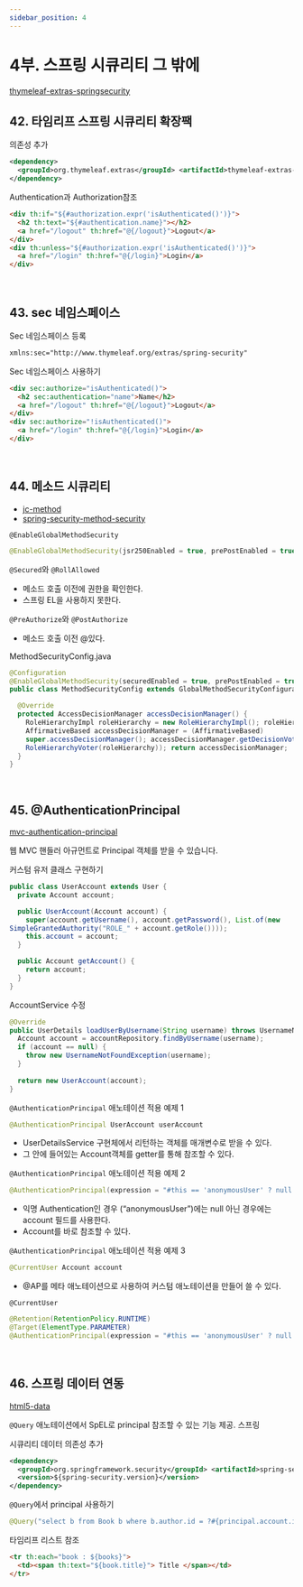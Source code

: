 ```yaml
---
sidebar_position: 4
---
```


# 4부. 스프링 시큐리티 그 밖에

[thymeleaf-extras-springsecurity](https://github.com/thymeleaf/thymeleaf-extras-springsecurity/blob/3.0-master/README.markdown)

## 42. 타임리프 스프링 시큐리티 확장팩 

의존성 추가

```xml
<dependency>
  <groupId>org.thymeleaf.extras</groupId> <artifactId>thymeleaf-extras-springsecurity5</artifactId>
</dependency>
```

Authentication과 Authorization참조
 
```html
<div th:if="${#authorization.expr('isAuthenticated()')}"> 
  <h2 th:text="${#authentication.name}"></h2>
  <a href="/logout" th:href="@{/logout}">Logout</a>
</div>
<div th:unless="${#authorization.expr('isAuthenticated()')}">
  <a href="/login" th:href="@{/login}">Login</a> 
</div>
```

<br/>

## 43. sec 네임스페이스 

Sec 네임스페이스 등록

```xml
xmlns:sec="http://www.thymeleaf.org/extras/spring-security"
```
 
Sec 네임스페이스 사용하기
```html
<div sec:authorize="isAuthenticated()">
  <h2 sec:authentication="name">Name</h2>
  <a href="/logout" th:href="@{/logout}">Logout</a>
</div>
<div sec:authorize="!isAuthenticated()">
  <a href="/login" th:href="@{/login}">Login</a> 
</div>
```

<br/>

## 44. 메소드 시큐리티 

- [jc-method](https://docs.spring.io/spring-security/site/docs/5.1.5.RELEASE/reference/htmlsingle/#jc-method)
- [spring-security-method-security](https://www.baeldung.com/spring-security-method-security)

`@EnableGlobalMethodSecurity`

```java
@EnableGlobalMethodSecurity(jsr250Enabled = true, prePostEnabled = true, securedEnabled = true)
```

`@Secured`와 `@RollAllowed`
- 메소드 호출 이전에 권한을 확인한다.
- 스프링 EL을 사용하지 못한다.

`@PreAuthorize`와 `@PostAuthorize`
- 메소드 호출 이전 @있다.

MethodSecurityConfig.java
     
```java 
@Configuration
@EnableGlobalMethodSecurity(securedEnabled = true, prePostEnabled = true, jsr250Enabled = true)
public class MethodSecurityConfig extends GlobalMethodSecurityConfiguration {

  @Override
  protected AccessDecisionManager accessDecisionManager() {
    RoleHierarchyImpl roleHierarchy = new RoleHierarchyImpl(); roleHierarchy.setHierarchy("ROLE_ADMIN > ROLE_USER"); 
    AffirmativeBased accessDecisionManager = (AffirmativeBased)
    super.accessDecisionManager(); accessDecisionManager.getDecisionVoters().add(new
    RoleHierarchyVoter(roleHierarchy)); return accessDecisionManager;
  } 
}
```

<br/>

## 45. @AuthenticationPrincipal

[mvc-authentication-principal](https://docs.spring.io/spring-security/site/docs/5.1.5.RELEASE/reference/htmlsingle/#mvc-authentication-principal)

웹 MVC 핸들러 아규먼트로 Principal 객체를 받을 수 있습니다.

커스텀 유저 클래스 구현하기

```java
public class UserAccount extends User {
  private Account account;

  public UserAccount(Account account) { 
    super(account.getUsername(), account.getPassword(), List.of(new
SimpleGrantedAuthority("ROLE_" + account.getRole()))); 
    this.account = account;
  }

  public Account getAccount() { 
    return account;
  } 
}
```

AccountService 수정

```java
@Override
public UserDetails loadUserByUsername(String username) throws UsernameNotFoundException {
  Account account = accountRepository.findByUsername(username); 
  if (account == null) {
    throw new UsernameNotFoundException(username); 
  }
  
  return new UserAccount(account);
}
```

`@AuthenticationPrincipal` 애노테이션 적용 예제 1

```java
@AuthenticationPrincipal UserAccount userAccount
```

- UserDetailsService 구현체에서 리턴하는 객체를 매개변수로 받을 수 있다.
- 그 안에 들어있는 Account객체를 getter를 통해 참조할 수 있다. 

`@AuthenticationPrincipal` 애노테이션 적용 예제 2
   
```java
@AuthenticationPrincipal(expression = "#this == 'anonymousUser' ? null : account") Account account
```
 
- 익명 Authentication인 경우 (“anonymousUser”)에는 null 아닌 경우에는 account 필드를 사용한다.
- Account를 바로 참조할 수 있다. 

`@AuthenticationPrincipal` 애노테이션 적용 예제 3

```java
@CurrentUser Account account
```

- @AP를 메타 애노테이션으로 사용하여 커스텀 애노테이션을 만들어 쓸 수 있다. 
 
`@CurrentUser`

```java
@Retention(RetentionPolicy.RUNTIME)
@Target(ElementType.PARAMETER)
@AuthenticationPrincipal(expression = "#this == 'anonymousUser' ? null : account") public @interface CurrentUser { }
```

<br/>

## 46. 스프링 데이터 연동 

[html5-data](https://docs.spring.io/spring-security/site/docs/current/reference/html5/#data)

`@Query` 애노테이션에서 SpEL로 principal 참조할 수 있는 기능 제공. 스프링 

시큐리티 데이터 의존성 추가

```xml
<dependency> 
  <groupId>org.springframework.security</groupId> <artifactId>spring-security-data</artifactId> 
  <version>${spring-security.version}</version>
</dependency>
```

`@Query`에서 principal 사용하기

```java
@Query("select b from Book b where b.author.id = ?#{principal.account.id}") List<Book> findCurrentUserBooks();
```

타임리프 리스트 참조
 
```html
<tr th:each="book : ${books}">
  <td><span th:text="${book.title}"> Title </span></td>
</tr>
```